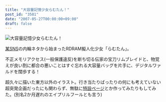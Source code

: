 ```yaml
---
title: "大容量記憶少女らむたん！"
post_id: "3581"
date: "2007-05-27T00:00:00+09:00"
draft: false
---
```



![大容量記憶少女らむたん！](/!/RAMTAN1GBRIMM/ram_face_sss.jpg)

[某SNS](http://mixi.jp/)の内輪ネタから始まったRDRAM擬人化少女「らむたん」。

不正メモリアクセス(一般保護違反)を断ち切る伝家の宝刀リムブレイドと、物覚えが良い割に都合の悪いことはすぐ忘れる大容量バッグを片手に、デジタルワァルドを闊歩する！

超久々に描いた東方以外のイラスト。行き当たりばったりの何にも考えていない超突発企画だったにも関わらず、無駄に[特設ページ](/!/RAMTAN1GBRIMM/)とか作ってみたりもしてみた。(別名2か月遅れのエイプリルフールとも言う)

